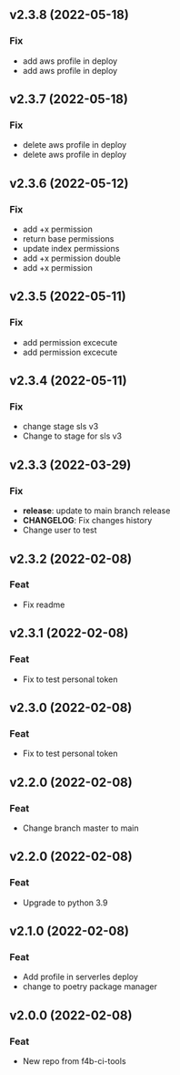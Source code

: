 ## v2.3.8 (2022-05-18)

### Fix

- add aws profile in deploy
- add aws profile in deploy

## v2.3.7 (2022-05-18)

### Fix

- delete aws profile in deploy
- delete aws profile in deploy

## v2.3.6 (2022-05-12)

### Fix

- add +x permission
- return base permissions
- update index permissions
- add +x permission double
- add +x permission

## v2.3.5 (2022-05-11)

### Fix

- add permission excecute
- add permission excecute

## v2.3.4 (2022-05-11)

### Fix

- change stage sls v3
- Change to stage for sls v3

## v2.3.3 (2022-03-29)

### Fix

- **release**: update to main branch release
- **CHANGELOG**: Fix changes history
- Change user to test

## v2.3.2 (2022-02-08)

### Feat

- Fix readme

## v2.3.1 (2022-02-08)

### Feat

- Fix to test personal token

## v2.3.0 (2022-02-08)

### Feat

- Fix to test personal token

## v2.2.0 (2022-02-08)

### Feat

- Change branch master to main

## v2.2.0 (2022-02-08)

### Feat

- Upgrade to python 3.9


## v2.1.0 (2022-02-08)

### Feat

- Add profile in serverles deploy
- change to poetry package manager


## v2.0.0 (2022-02-08)

### Feat

- New repo from f4b-ci-tools
